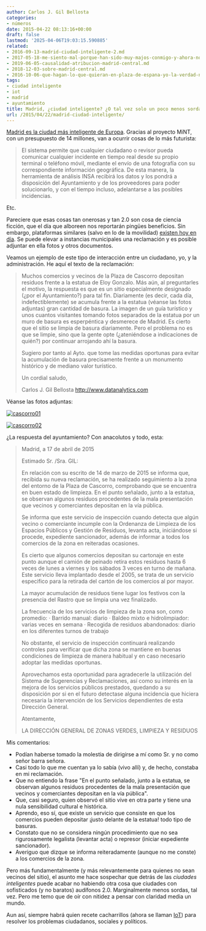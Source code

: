 ```yaml
---
author: Carlos J. Gil Bellosta
categories:
- números
date: 2015-04-22 08:13:16+00:00
draft: false
lastmod: '2025-04-06T19:03:15.590885'
related:
- 2016-09-13-madrid-ciudad-inteligente-2.md
- 2017-05-18-me-siento-mal-porque-han-sido-muy-majos-conmigo-y-ahora-no-se-que-hacer-con-lo-que-me-han-mandado.md
- 2019-06-05-causalidad-atribucion-madrid-central.md
- 2018-12-03-sobre-madrid-central.md
- 2016-10-06-que-hagan-lo-que-quieran-en-plaza-de-espana-yo-la-verdad-no-tengo-tiempo-para-leer-350-mb-de-documentacion.md
tags:
- ciudad inteligente
- iot
- madrid
- ayuntamiento
title: Madrid, ¿ciudad inteligente? ¿O tal vez solo un poco menos sorda?
url: /2015/04/22/madrid-ciudad-inteligente/
---
```


[Madrid es la ciudad más inteligente de Europa](https://inarquia.es/el-proyecto-mint-convertira-a-madrid-en-la-ciudad-mas-inteligente-de-europa/). Gracias al proyecto MiNT, con un presupuesto de 14 millones, van a ocurrir cosas de lo más futurista:

>El sistema permite que cualquier ciudadano o revisor pueda comunicar cualquier incidente en tiempo real desde su propio terminal o teléfono móvil, mediante el envío de una fotografía con su correspondiente información geográfica. De esta manera, la herramienta de análisis INSA recibirá los datos y los pondrá a disposición del Ayuntamiento y de los proveedores para poder solucionarlo, y con el tiempo incluso, adelantarse a las posibles incidencias.

Etc.

Pareciere que esas cosas tan onerosas y tan 2.0 son cosa de ciencia ficción, que el día que alboreen nos reportarán pingües beneficios. Sin embargo, plataformas similares (salvo en lo de la movilidad) [existen hoy en día](http://www.madrid.es/portales/munimadrid/es/Inicio/Ayuntamiento/Contactar/Sugerencias-y-reclamaciones?vgnextchannel=5eadc1ab4fd86210VgnVCM2000000c205a0aRCRD). Se puede elevar a instancias municipales una reclamación y es posible adjuntar en ella fotos y otros documentos.

Veamos un ejemplo de este tipo de interacción entre un ciudadano, yo, y la administración. He aquí el texto de la reclamación:

>Muchos comercios y vecinos de la Plaza de Cascorro depositan residuos frente a la estatua de Eloy Gonzalo. Más aún, al preguntarles el motivo, la respuesta es que es un sitio especialmente designado (¿por el Ayuntamiento?) para tal fin. Diariamente (es decir, cada día, indefectiblemente) se acumula frente a la estatua (véanse las fotos adjuntas) gran cantidad de basura. La imagen de un guía turístico y unos cuantos visitantes tomando fotos separados de la estatua por un muro de basura es esperpéntica y desmerece de Madrid. Es cierto que el sitio se limpia de basura diariamente. Pero el problema no es que se limpie, sino que la gente opte (¿ateniéndose a indicaciones de quién?) por continuar arrojando ahí la basura.
>
>Sugiero por tanto al Ayto. que tome las medidas oportunas para evitar la acumulación de basura precisamente frente a un monumento histórico y de mediano valor turístico.
>
>Un cordial saludo,
>
>Carlos J. Gil Bellosta
>http://www.datanalytics.com

Véanse las fotos adjuntas:

[![cascorro01](/wp-uploads/2015/04/cascorro01.jpg)
](/wp-uploads/2015/04/cascorro01.jpg)

[![cascorro02](/wp-uploads/2015/04/cascorro02.jpg)
](/wp-uploads/2015/04/cascorro02.jpg)

¿La respuesta del ayuntamiento? Con anacolutos y todo, esta:

>Madrid, a 17 de abril de 2015
>
>Estimado Sr. /Sra. GIL:
>
>En relación con su escrito de 14 de marzo de 2015 se informa que, recibida su nueva reclamación, se ha realizado seguimiento a la zona del entorno de  la Plaza de Cascorro, comprobando que se encuentra en buen estado de limpieza. En el punto señalado, junto a la estatua, se observan algunos  residuos procedentes de la mala presentación que vecinos y comerciantes depositan en la vía pública.
>
>Se informa que este servicio de inspección cuando detecta que algún vecino o comerciante incumple con la Ordenanza de Limpieza de los Espacios Públicos y Gestión de Residuos, levanta acta, iniciándose si procede, expediente sancionador, además de informar a todos los comercios de la zona en reiteradas ocasiones.
>
>Es cierto que algunos comercios depositan su cartonaje en este punto aunque el camión de peinado retira estos residuos hasta 6 veces de lunes a viernes y los sábados 3 veces en turno de mañana.  Este servicio lleva implantado desde el 2005, se trata de un servicio especifico para la retirada del cartón de los comercios al por mayor.
>
>La mayor acumulación de residuos tiene lugar los festivos con la presencia del Rastro que se limpia una vez finalizado.
>
>La frecuencia de los servicios de limpieza de la zona son, como promedio:
>· Barrido manual: diario
>· Baldeo mixto e hidrolimpiador: varias veces en semana
>· Recogida de residuos abandonados: diario  en los diferentes turnos de trabajo
>
>No obstante, el servicio de inspección continuará realizando controles para verificar que dicha zona se mantiene en buenas condiciones de limpieza de manera habitual y en caso necesario adoptar las medidas oportunas.
>
>Aprovechamos esta oportunidad para agradecerle la utilización del Sistema de Sugerencias y Reclamaciones, así como su interés en la mejora de los servicios públicos prestados, quedando a su disposición por si en el futuro detectase alguna incidencia que hiciera necesaria la intervención de los Servicios dependientes de esta Dirección General.
>
>Atentamente,
>
>LA DIRECCIÓN GENERAL DE ZONAS VERDES, LIMPIEZA Y RESIDUOS

Mis comentarios:

* Podían haberse tomado la molestia de dirigirse a mí como Sr. y no como señor barra señora.
* Casi todo lo que me cuentan ya lo sabía (vivo allí) y, de hecho, constaba en mi reclamación.
* Que no entiendo la frase "En el punto señalado, junto a la estatua, se observan algunos residuos procedentes de la mala presentación que vecinos y comerciantes depositan en la vía pública".
* Que, casi seguro, quien observó el sitio vive en otra parte y tiene una nula sensibilidad cultural e histórica.
* Aprendo, eso sí, que existe un servicio que consiste en que los comercios pueden depositar ¡justo delante de la estatua! todo tipo de basuras.
* Constato que no se considera ningún procedimiento que no sea rigurosamente legalista (levantar acta) o represor (iniciar expediente sancionador).
* Averiguo que dizque se informa reiteradamente (aunque no me conste) a los comercios de la zona.

Pero más fundamentalmente (y más relevantemente para quienes no sean vecinos del sitio), el asunto me hace sospechar que detrás de las  _ciudades inteligentes_ puede acabar no habiendo otra cosa que ciudades con sofisticados (y no baratos) audífonos 2.0. Marginalmente menos sordas, tal vez. Pero me temo que de oír con nitidez a pensar con claridad media un mundo.

Aun así, siempre habrá quien recete cacharrillos (ahora se llaman [IoT](http://es.wikipedia.org/wiki/Internet_de_las_cosas)) para resolver los problemas ciudadanos, sociales y políticos.